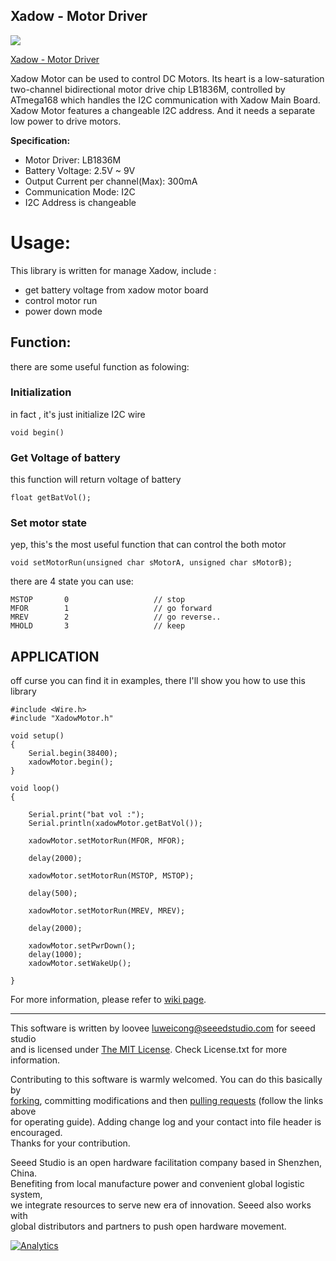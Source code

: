 Xadow - Motor Driver
---------------------------------------------------------

![](https://statics3.seeedstudio.com/images/product/x%20motor.jpg)

[Xadow - Motor Driver](https://www.seeedstudio.com/Xadow-Motor-Driver-p-1626.html)

Xadow Motor can be used to control DC Motors. Its heart is a low-saturation two-channel bidirectional motor drive chip LB1836M, controlled by ATmega168 which handles the I2C communication with Xadow Main Board. Xadow Motor features a changeable I2C address. And it needs a separate low power to drive motors.
 
**Specification:**
- Motor Driver: LB1836M
- Battery Voltage: 2.5V ~ 9V
- Output Current per channel(Max): 300mA
- Communication Mode: I2C
- I2C Address is changeable




# Usage:

This library is written for manage Xadow, include :

* get battery voltage from xadow motor board
* control motor run
* power down mode


## Function:


there are some useful function as folowing:

### Initialization
in fact , it's just initialize I2C wire

    void begin()

### Get Voltage of battery
this function will return voltage of battery

    float getBatVol();

### Set motor state
yep, this's the most useful function that can control the both motor

    void setMotorRun(unsigned char sMotorA, unsigned char sMotorB);

there are 4 state you can use:

    MSTOP       0                   // stop
    MFOR        1                   // go forward
    MREV        2                   // go reverse..
    MHOLD       3                   // keep

## APPLICATION

off curse you can find it in examples, there I'll show you how to use this library

    #include <Wire.h>
    #include "XadowMotor.h"
    
    void setup()
    {
        Serial.begin(38400);
        xadowMotor.begin();
    }
    
    void loop()
    {
    
        Serial.print("bat vol :");
        Serial.println(xadowMotor.getBatVol());
        
        xadowMotor.setMotorRun(MFOR, MFOR);
    
        delay(2000);
    
        xadowMotor.setMotorRun(MSTOP, MSTOP);
    
        delay(500);
    
        xadowMotor.setMotorRun(MREV, MREV);
    
        delay(2000);
    
        xadowMotor.setPwrDown();
        delay(1000);
        xadowMotor.setWakeUp();
    
    }



For more information, please refer to [wiki page](http://www.seeedstudio.com/wiki/Xadow_Motor).

    
----


This software is written by loovee [luweicong@seeedstudio.com](luweicong@seeedstudio.com "luweicong@seeedstudio.com") for seeed studio<br>
and is licensed under [The MIT License](http://opensource.org/licenses/mit-license.php). Check License.txt for more information.<br>

Contributing to this software is warmly welcomed. You can do this basically by<br>
[forking](https://help.github.com/articles/fork-a-repo), committing modifications and then [pulling requests](https://help.github.com/articles/using-pull-requests) (follow the links above<br>
for operating guide). Adding change log and your contact into file header is encouraged.<br>
Thanks for your contribution.

Seeed Studio is an open hardware facilitation company based in Shenzhen, China. <br>
Benefiting from local manufacture power and convenient global logistic system, <br>
we integrate resources to serve new era of innovation. Seeed also works with <br>
global distributors and partners to push open hardware movement.<br>


[![Analytics](https://ga-beacon.appspot.com/UA-46589105-3/Xadow_Motor_Driver)](https://github.com/igrigorik/ga-beacon)
